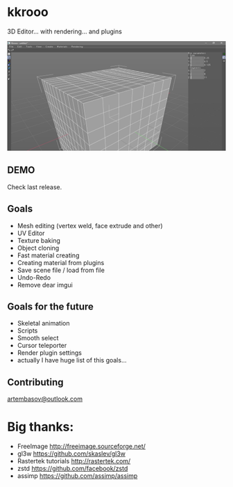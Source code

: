 # kkrooo
3D Editor... with rendering... and plugins


<img src="res/repository-open-graph-template.png">

## DEMO

Check last release.

## Goals

* Mesh editing (vertex weld, face extrude and other)
* UV Editor
* Texture baking
* Object cloning
* Fast material creating
* Creating material from plugins
* Save scene file / load from file
* Undo-Redo
* Remove dear imgui

## Goals for the future

* Skeletal animation
* Scripts
* Smooth select
* Cursor teleporter
* Render plugin settings
* actually I have huge list of this goals...

## Contributing

artembasov@outlook.com


# Big thanks:

* FreeImage http://freeimage.sourceforge.net/
* gl3w https://github.com/skaslev/gl3w
* Rastertek tutorials http://rastertek.com/
* zstd https://github.com/facebook/zstd
* assimp https://github.com/assimp/assimp 